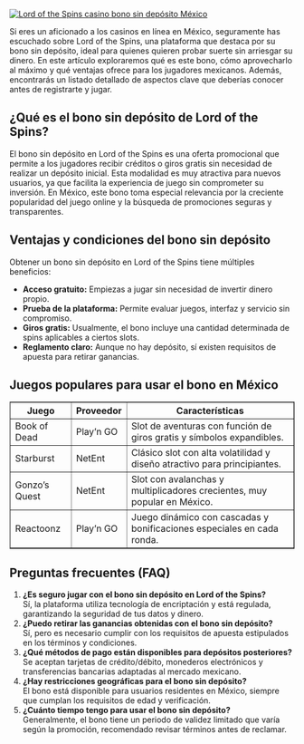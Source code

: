 [![Lord of the Spins casino bono sin depósito México](https://123-caf.pages.dev/gitsignup.png)](https://vrmoo.ru/Bt82HjjY)

<p>Si eres un aficionado a los casinos en línea en México, seguramente has escuchado sobre Lord of the Spins, una plataforma que destaca por su bono sin depósito, ideal para quienes quieren probar suerte sin arriesgar su dinero. En este artículo exploraremos qué es este bono, cómo aprovecharlo al máximo y qué ventajas ofrece para los jugadores mexicanos. Además, encontrarás un listado detallado de aspectos clave que deberías conocer antes de registrarte y jugar.</p>  <h2>¿Qué es el bono sin depósito de Lord of the Spins?</h2> <p>El bono sin depósito en Lord of the Spins es una oferta promocional que permite a los jugadores recibir créditos o giros gratis sin necesidad de realizar un depósito inicial. Esta modalidad es muy atractiva para nuevos usuarios, ya que facilita la experiencia de juego sin comprometer su inversión. En México, este bono toma especial relevancia por la creciente popularidad del juego online y la búsqueda de promociones seguras y transparentes.</p>  <h2>Ventajas y condiciones del bono sin depósito</h2> <p>Obtener un bono sin depósito en Lord of the Spins tiene múltiples beneficios:</p> <ul>   <li><strong>Acceso gratuito:</strong> Empiezas a jugar sin necesidad de invertir dinero propio.</li>   <li><strong>Prueba de la plataforma:</strong> Permite evaluar juegos, interfaz y servicio sin compromiso.</li>   <li><strong>Giros gratis:</strong> Usualmente, el bono incluye una cantidad determinada de spins aplicables a ciertos slots.</li>   <li><strong>Reglamento claro:</strong> Aunque no hay depósito, sí existen requisitos de apuesta para retirar ganancias.</li> </ul>  <h2>Juegos populares para usar el bono en México</h2> <table border="1" cellpadding="5" cellspacing="0">   <thead>     <tr>       <th>Juego</th>       <th>Proveedor</th>       <th>Características</th>     </tr>   </thead>   <tbody>     <tr>       <td>Book of Dead</td>       <td>Play’n GO</td>       <td>Slot de aventuras con función de giros gratis y símbolos expandibles.</td>     </tr>     <tr>       <td>Starburst</td>       <td>NetEnt</td>       <td>Clásico slot con alta volatilidad y diseño atractivo para principiantes.</td>     </tr>     <tr>       <td>Gonzo’s Quest</td>       <td>NetEnt</td>       <td>Slot con avalanchas y multiplicadores crecientes, muy popular en México.</td>     </tr>     <tr>       <td>Reactoonz</td>       <td>Play’n GO</td>       <td>Juego dinámico con cascadas y bonificaciones especiales en cada ronda.</td>     </tr>   </tbody> </table>  <h2>Preguntas frecuentes (FAQ)</h2> <ol>   <li><strong>¿Es seguro jugar con el bono sin depósito en Lord of the Spins?</strong><br> Sí, la plataforma utiliza tecnología de encriptación y está regulada, garantizando la seguridad de tus datos y dinero.</li>   <li><strong>¿Puedo retirar las ganancias obtenidas con el bono sin depósito?</strong><br> Sí, pero es necesario cumplir con los requisitos de apuesta estipulados en los términos y condiciones.</li>   <li><strong>¿Qué métodos de pago están disponibles para depósitos posteriores?</strong><br> Se aceptan tarjetas de crédito/débito, monederos electrónicos y transferencias bancarias adaptadas al mercado mexicano.</li>   <li><strong>¿Hay restricciones geográficas para el bono sin depósito?</strong><br> El bono está disponible para usuarios residentes en México, siempre que cumplan los requisitos de edad y verificación.</li>   <li><strong>¿Cuánto tiempo tengo para usar el bono sin depósito?</strong><br> Generalmente, el bono tiene un periodo de validez limitado que varía según la promoción, recomendado revisar términos antes de reclamar.</li> </ol>